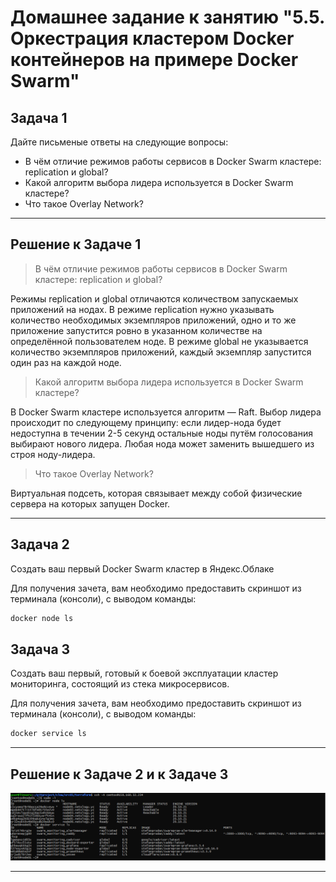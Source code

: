 # Домашнее задание к занятию "5.5. Оркестрация кластером Docker контейнеров на примере Docker Swarm"

## Задача 1

Дайте письменые ответы на следующие вопросы:

- В чём отличие режимов работы сервисов в Docker Swarm кластере: replication и global?
- Какой алгоритм выбора лидера используется в Docker Swarm кластере?
- Что такое Overlay Network?

---

## Решение к Задаче 1

>В чём отличие режимов работы сервисов в Docker Swarm кластере: replication и global?

Режимы replication и global отличаются количеством запускаемых приложений на нодах. В режиме replication нужно указывать количество необходимых экземпляров приложений, одно и то же приложение запустится ровно в указанном количестве на определённой пользователем ноде. В режиме global не указывается количество экземпляров приложений, каждый экземпляр запустится один раз на каждой ноде.

>Какой алгоритм выбора лидера используется в Docker Swarm кластере?

В Docker Swarm кластере используется алгоритм — Raft. Выбор лидера происходит по следующему принципу: если лидер-нода будет недоступна в течении 2-5 секунд остальные ноды путём голосования выбирают нового лидера. Любая нода может заменить вышедшего из строя ноду-лидера.

>Что такое Overlay Network?

Виртуальная подсеть, которая связывает между собой физические сервера на которых запущен Docker.

---

## Задача 2

Создать ваш первый Docker Swarm кластер в Яндекс.Облаке

Для получения зачета, вам необходимо предоставить скриншот из терминала (консоли), с выводом команды:

```bash
docker node ls
```

## Задача 3

Создать ваш первый, готовый к боевой эксплуатации кластер мониторинга, состоящий из стека микросервисов.

Для получения зачета, вам необходимо предоставить скриншот из терминала (консоли), с выводом команды:

```bash
docker service ls
```

---

## Решение к Задаче 2 и к Задаче 3

![PICT](./images/ex2_ex3.png)

---
